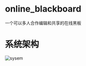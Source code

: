 # online_blackboard
一个可以多人合作编辑和共享的在线黑板

# 系统架构

![sysem](https://user-images.githubusercontent.com/42209673/201069194-eedebda2-0e1a-4cc8-b95a-5ed0ba51866e.png)

